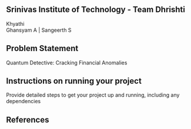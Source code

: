 ## Srinivas Institute of Technology - Team Dhrishti
Khyathi <br>
 Ghansyam A |
 Sangeerth S
## Problem Statement
Quantum Detective: Cracking Financial Anomalies

## Instructions on running your project
Provide detailed steps to get your project up and running, including any dependencies

## References
